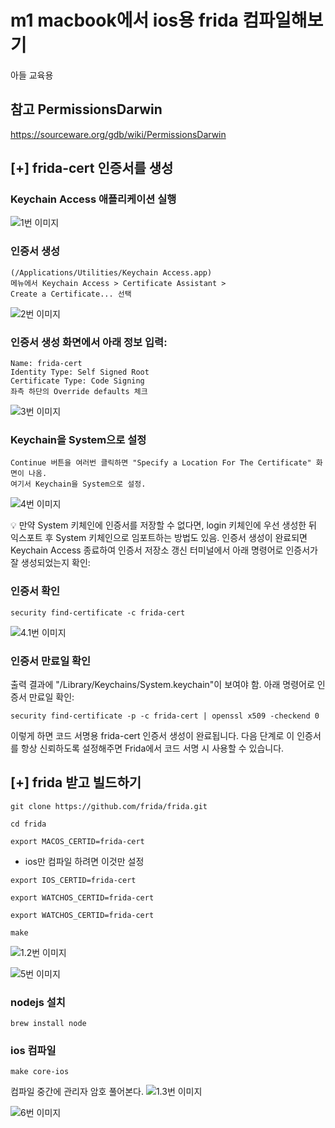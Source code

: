 #  m1 macbook에서 ios용 frida 컴파일해보기

아들 교육용

## 참고 PermissionsDarwin
https://sourceware.org/gdb/wiki/PermissionsDarwin


## [+] frida-cert 인증서를 생성

### Keychain Access 애플리케이션 실행 


![1번 이미지](./1.png)

### 인증서 생성 

```
(/Applications/Utilities/Keychain Access.app)
메뉴에서 Keychain Access > Certificate Assistant >
Create a Certificate... 선택
```
![2번 이미지](./2.png)

### 인증서 생성 화면에서 아래 정보 입력:

```
Name: frida-cert
Identity Type: Self Signed Root
Certificate Type: Code Signing
좌측 하단의 Override defaults 체크
```
![3번 이미지](./3.png)

### Keychain을 System으로 설정
```
Continue 버튼을 여러번 클릭하면 "Specify a Location For The Certificate" 화면이 나옴. 
여기서 Keychain을 System으로 설정.
```
![4번 이미지](./4.png)
 
💡 만약 System 키체인에 인증서를 저장할 수 없다면, 
login 키체인에 우선 생성한 뒤 익스포트 후 System 키체인으로 임포트하는 방법도 있음.
인증서 생성이 완료되면 Keychain Access 종료하여 인증서 저장소 갱신
터미널에서 아래 명령어로 인증서가 잘 생성되었는지 확인:

### 인증서 확인

```
security find-certificate -c frida-cert
```
![4.1번 이미지](./4.1.png)


### 인증서 만료일 확인

출력 결과에 "/Library/Keychains/System.keychain"이 보여야 함.
아래 명령어로 인증서 만료일 확인:

```
security find-certificate -p -c frida-cert | openssl x509 -checkend 0
```
이렇게 하면 코드 서명용 frida-cert 인증서 생성이 완료됩니다. 
다음 단계로 이 인증서를 항상 신뢰하도록 설정해주면 Frida에서 코드 서명 시 사용할 수 있습니다.

## [+] frida 받고 빌드하기

```
git clone https://github.com/frida/frida.git
```
```
cd frida
```
```
export MACOS_CERTID=frida-cert
```

* ios만 컴파일 하려면 이것만 설정
```
export IOS_CERTID=frida-cert
```

```
export WATCHOS_CERTID=frida-cert
```
```
export WATCHOS_CERTID=frida-cert
```

```
make
```
![1.2번 이미지](./1.2.png)

![5번 이미지](./5.png)

### nodejs 설치

```
brew install node
```

### ios 컴파일
```
make core-ios
```

컴파일 중간에 관리자 암호 풀어본다.
![1.3번 이미지](./1.3.png)

![6번 이미지](./6.png)



